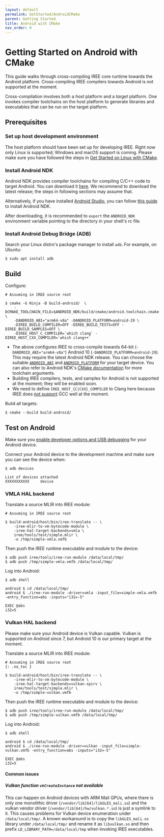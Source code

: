 ```yaml
---
layout: default
permalink: GetStarted/AndroidCMake
parent: Getting Started
title: Android with CMake
nav_order: 9
---
```


# Getting Started on Android with CMake

<!--
Notes to those updating this guide:

    * This document should be __simple__ and cover essential items only.
      Notes for optional components should go in separate files.
-->

This guide walks through cross-compiling IREE core runtime towards the Android
platform. Cross-compiling IREE compilers towards Android is not supported at the
moment.

Cross-compilation involves both a *host* platform and a *target* platform. One
invokes compiler toolchains on the host platform to generate libraries and
executables that can be run on the target platform.

## Prerequisites

### Set up host development environment

The host platform should have been set up for developing IREE. Right now only
Linux is supported; Windows and macOS support is coming. Please make sure you
have followed the steps in
[Get Started on Linux with CMake](./getting_started_linux_cmake.md).

### Install Android NDK

Android NDK provides compiler toolchains for compiling C/C++ code to target
Android. You can download it
[here](https://developer.android.com/ndk/downloads). We recommend to download
the latest release; the steps in following sections may assume that.

Alternatively, if you have installed
[Android Studio](https://developer.android.com/studio), you can follow
[this guide](https://developer.android.com/studio/projects/install-ndk) to
install Android NDK.

After downloading, it is recommended to `export` the `ANDROID_NDK` environment
variable pointing to the directory in your shell's rc file.

### Install Android Debug Bridge (ADB)

Search your Linux distro's package manager to install `adb`. For example, on
Ubuntu:

```shell
$ sudo apt install adb
```

## Build

Configure:

```shell
# Assuming in IREE source root

$ cmake -G Ninja -B build-android/  \
    -DCMAKE_TOOLCHAIN_FILE=$ANDROID_NDK/build/cmake/android.toolchain.cmake \
    -DANDROID_ABI="arm64-v8a" -DANDROID_PLATFORM=android-29 \
    -DIREE_BUILD_COMPILER=OFF -DIREE_BUILD_TESTS=OFF -DIREE_BUILD_SAMPLES=OFF \
    -DIREE_HOST_C_COMPILER=`which clang` -DIREE_HOST_CXX_COMPILER=`which clang++`
```

*   The above configures IREE to cross-compile towards 64-bit
    (`-DANDROID_ABI="arm64-v8a"`) Android 10 (`-DANDROID_PLATFORM=android-29`).
    This may require the latest Android NDK release. You can choose the suitable
    [`ANDROID_ABI`](https://developer.android.com/ndk/guides/cmake#android_abi)
    and
    [`ANDROID_PLATFORM`](https://en.wikipedia.org/wiki/Android_version_history)
    for your target device. You can also refer to Android NDK's
    [CMake documentation](https://developer.android.com/ndk/guides/cmake) for
    more toolchain arguments.
*   Building IREE compilers, tests, and samples for Android is not supported at
    the moment; they will be enabled soon.
*   We need to define `IREE_HOST_{C|CXX}_COMPILER` to Clang here because IREE
    does [not support](https://github.com/google/iree/issues/1269) GCC well at
    the moment.

Build all targets:

```shell
$ cmake --build build-android/
```

## Test on Android

Make sure you
[enable developer options and USB debugging](https://developer.android.com/studio/debug/dev-options#enable)
for your Android device.

Connect your Android device to the development machine and make sure you can see
the device when:

```shell
$ adb devices

List of devices attached
XXXXXXXXXXX     device
```

### VMLA HAL backend

Translate a source MLIR into IREE module:

```shell
# Assuming in IREE source root

$ build-android/host/bin/iree-translate -- \
    -iree-mlir-to-vm-bytecode-module \
    -iree-hal-target-backends=vmla \
    iree/tools/test/simple.mlir \
    -o /tmp/simple-vmla.vmfb
```

Then push the IREE runtime executable and module to the device:

```shell
$ adb push iree/tools/iree-run-module /data/local/tmp/
$ adb push /tmp/simple-vmla.vmfb /data/local/tmp/
```

Log into Android:

```shell
$ adb shell

android $ cd /data/local/tmp/
android $ ./iree-run-module -driver=vmla -input_file=simple-vmla.vmfb -entry_function=abs -inputs="i32=-5"

EXEC @abs
i32=5
```

### Vulkan HAL backend

Please make sure your Android device is Vulkan capable. Vulkan is supported on
Android since 7, but Android 10 is our primary target at the moment.

Translate a source MLIR into IREE module:

```shell
# Assuming in IREE source root
{: .no_toc }

$ build-android/host/bin/iree-translate -- \
    -iree-mlir-to-vm-bytecode-module \
    -iree-hal-target-backends=vulkan-spirv \
    iree/tools/test/simple.mlir \
    -o /tmp/simple-vulkan.vmfb
```

Then push the IREE runtime executable and module to the device:

```shell
$ adb push iree/tools/iree-run-module /data/local/tmp/
$ adb push /tmp/simple-vulkan.vmfb /data/local/tmp/
```

Log into Android:

```shell
$ adb shell

android $ cd /data/local/tmp/
android $ ./iree-run-module -driver=vulkan -input_file=simple-vulkan.vmfb -entry_function=abs -inputs="i32=-5"

EXEC @abs
i32=5
```

#### Common issues

##### Vulkan function `vkCreateInstance` not available

This can happen on Android devices with ARM Mali GPUs, where there is only one
monolithic driver (`/vendor/lib[64]/libGLES_mali.so`) and the vulkan vendor
driver (`/vendor/lib[64]/hw/vulkan.*.so`) is just a symlink to it. This causes
problems for Vulkan device enumeration under `/data/local/tmp/`. A known
workaround is to copy the `libGLES_mali.so` library under `/data/local/tmp/` and
rename it as `libvulkan.so` and then prefix `LD_LIBRARY_PATH=/data/local/tmp`
when invoking IREE executables.